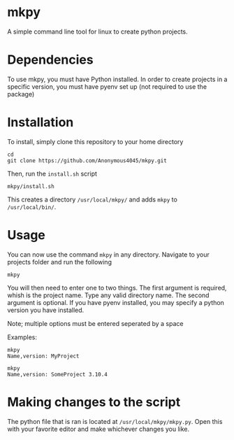 # mkpy
A simple command line tool for linux to create python projects.

# Dependencies
To use mkpy, you must have Python installed. In order to create projects in a specific version, you must have pyenv set up (not required to use the package)

# Installation
To install, simply clone this repository to your home directory
```
cd
git clone https://github.com/Anonymous4045/mkpy.git
```
Then, run the `install.sh` script
```
mkpy/install.sh
```
This creates a directory `/usr/local/mkpy/` and adds `mkpy` to `/usr/local/bin/`.

# Usage
You can now use the command `mkpy` in any directory. Navigate to your projects folder and run the following
```
mkpy
```
You will then need to enter one to two things. The first argument is required, whish is the project name. Type any valid directory name. The second argument is optional. If you have pyenv installed, you may specify a python version you have installed. 

Note; multiple options must be entered seperated by a space

Examples:
```
mkpy
Name,version: MyProject
```
```
mkpy
Name,version: SomeProject 3.10.4
```


# Making changes to the script
The python file that is ran is located at `/usr/local/mkpy/mkpy.py`. Open this with your favorite editor and make whichever changes you like.
